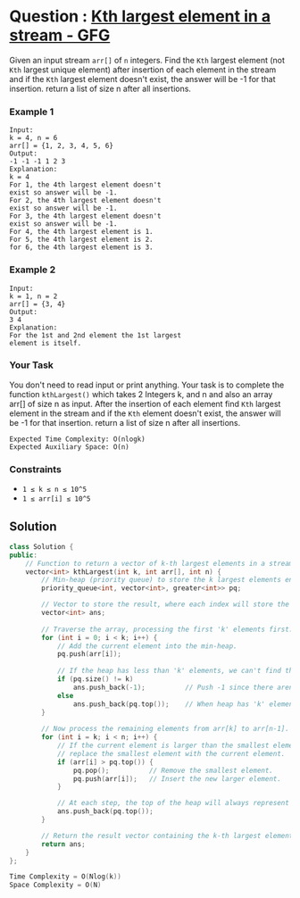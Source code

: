# Question : [Kth largest element in a stream - GFG](https://www.geeksforgeeks.org/problems/kth-largest-element-in-a-stream2220/1)

Given an input stream `arr[]` of `n` integers. Find the `Kth` largest element (not `Kth` largest unique element) after insertion of each element in the stream and if the `Kth` largest element doesn't exist, the answer will be -1 for that insertion.  return a list of size n after all insertions.

### Example 1

```
Input:
k = 4, n = 6
arr[] = {1, 2, 3, 4, 5, 6}
Output:
-1 -1 -1 1 2 3
Explanation:
k = 4
For 1, the 4th largest element doesn't
exist so answer will be -1.
For 2, the 4th largest element doesn't
exist so answer will be -1.
For 3, the 4th largest element doesn't
exist so answer will be -1.
For 4, the 4th largest element is 1.
For 5, the 4th largest element is 2.
for 6, the 4th largest element is 3.
```

### Example 2

```
Input:
k = 1, n = 2
arr[] = {3, 4}
Output:
3 4 
Explanation: 
For the 1st and 2nd element the 1st largest 
element is itself.
```

### Your Task
You don't need to read input or print anything. Your task is to complete the function `kthLargest()` which takes 2 Integers k, and n and also an array arr[] of size n as input. After the insertion of each element find `Kth` largest element in the stream and if the `Kth` element doesn't exist, the answer will be -1 for that insertion.  return a list of size n after all insertions.

```
Expected Time Complexity: O(nlogk)
Expected Auxiliary Space: O(n)
```

### Constraints

- `1 ≤ k ≤ n ≤ 10^5`
- `1 ≤ arr[i] ≤ 10^5`

## Solution

```Cpp
class Solution {
public:
    // Function to return a vector of k-th largest elements in a streaming manner.
    vector<int> kthLargest(int k, int arr[], int n) {
        // Min-heap (priority queue) to store the k largest elements encountered so far.
        priority_queue<int, vector<int>, greater<int>> pq;

        // Vector to store the result, where each index will store the k-th largest element at that step.
        vector<int> ans;
        
        // Traverse the array, processing the first 'k' elements first.
        for (int i = 0; i < k; i++) {
            // Add the current element into the min-heap.
            pq.push(arr[i]);
            
            // If the heap has less than 'k' elements, we can't find the k-th largest element yet.
            if (pq.size() != k)
                ans.push_back(-1);          // Push -1 since there aren't enough elements yet.
            else 
                ans.push_back(pq.top());    // When heap has 'k' elements, the top is the k-th largest.
        }
        
        // Now process the remaining elements from arr[k] to arr[n-1].
        for (int i = k; i < n; i++) {
            // If the current element is larger than the smallest element in the heap (i.e., pq.top()),
            // replace the smallest element with the current element.
            if (arr[i] > pq.top()) {
                pq.pop();          // Remove the smallest element.
                pq.push(arr[i]);   // Insert the new larger element.
            }

            // At each step, the top of the heap will always represent the k-th largest element.
            ans.push_back(pq.top());
        }

        // Return the result vector containing the k-th largest element for each step.
        return ans;
    }
};

Time Complexity = O(Nlog(k))
Space Complexity = O(N)
```